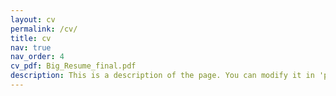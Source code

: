 ```yaml
---
layout: cv
permalink: /cv/
title: cv
nav: true
nav_order: 4
cv_pdf: Big_Resume_final.pdf
description: This is a description of the page. You can modify it in 'pages/_cv.md'. You can also change or remove the top pdf download button.
---
```

